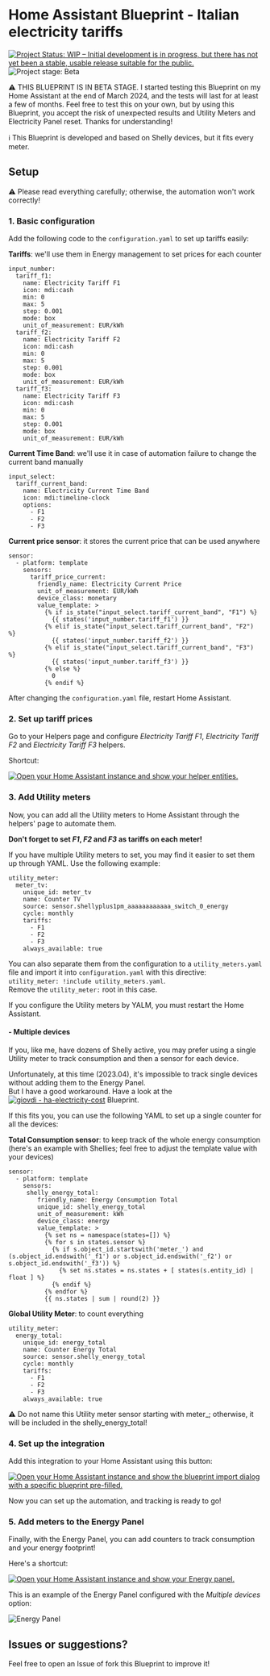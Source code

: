 # Home Assistant Blueprint - Italian electricity tariffs

[![Project Status: WIP – Initial development is in progress, but there has not yet been a stable, usable release suitable for the public.](https://www.repostatus.org/badges/latest/wip.svg)](https://www.repostatus.org/#wip)
![Project stage: Beta](https://img.shields.io/badge/project%20stage-beta-blue.svg)

⚠️ THIS BLUEPRINT IS IN BETA STAGE. I started testing this Blueprint on my Home Assistant at the end of March 2024, and the tests will last for at least a few of months. Feel free to test this on your own, but by using this Blueprint, you accept the risk of unexpected results and Utility Meters and Electricity Panel reset. Thanks for understanding!

ℹ️ This Blueprint is developed and based on Shelly devices, but it fits every meter.

## Setup

⚠️ Please read everything carefully; otherwise, the automation won't work correctly!

### 1. Basic configuration

Add the following code to the `configuration.yaml` to set up tariffs easily:

**Tariffs**: we'll use them in Energy management to set prices for each counter
```
input_number:
  tariff_f1:
    name: Electricity Tariff F1
    icon: mdi:cash
    min: 0
    max: 5
    step: 0.001
    mode: box
    unit_of_measurement: EUR/kWh
  tariff_f2:
    name: Electricity Tariff F2
    icon: mdi:cash
    min: 0
    max: 5
    step: 0.001
    mode: box
    unit_of_measurement: EUR/kWh
  tariff_f3:
    name: Electricity Tariff F3
    icon: mdi:cash
    min: 0
    max: 5
    step: 0.001
    mode: box
    unit_of_measurement: EUR/kWh
```

**Current Time Band**: we'll use it in case of automation failure to change the current band manually
```
input_select:
  tariff_current_band:
    name: Electricity Current Time Band
    icon: mdi:timeline-clock
    options:
      - F1
      - F2
      - F3
```

**Current price sensor**: it stores the current price that can be used anywhere
```
sensor:
  - platform: template
    sensors:
      tariff_price_current:
        friendly_name: Electricity Current Price
        unit_of_measurement: EUR/kWh
        device_class: monetary
        value_template: >
          {% if is_state("input_select.tariff_current_band", "F1") %}
            {{ states('input_number.tariff_f1') }}
          {% elif is_state("input_select.tariff_current_band", "F2") %}
            {{ states('input_number.tariff_f2') }}
          {% elif is_state("input_select.tariff_current_band", "F3") %}
            {{ states('input_number.tariff_f3') }}
          {% else %}
            0
          {% endif %}
```

After changing the `configuration.yaml` file, restart Home Assistant.

### 2. Set up tariff prices

Go to your Helpers page and configure _Electricity Tariff F1_,  _Electricity Tariff F2_ and  _Electricity Tariff F3_ helpers.

Shortcut:

[![Open your Home Assistant instance and show your helper entities.](https://my.home-assistant.io/badges/helpers.svg)](https://my.home-assistant.io/redirect/helpers/)

### 3. Add Utility meters

Now, you can add all the Utility meters to Home Assistant through the helpers' page to automate them.

**Don't forget to set _F1_, _F2_ and _F3_ as tariffs on each meter!**

If you have multiple Utility meters to set, you may find it easier to set them up through YAML. Use the following example:

```
utility_meter:
  meter_tv:
    unique_id: meter_tv
    name: Counter TV
    source: sensor.shellyplus1pm_aaaaaaaaaaaa_switch_0_energy
    cycle: monthly
    tariffs:
      - F1
      - F2
      - F3
    always_available: true
```

You can also separate them from the configuration to a `utility_meters.yaml` file and import it into `configuration.yaml` with this directive:  
`utility_meter: !include utility_meters.yaml`.  
Remove the `utility_meter:` root in this case.

If you configure the Utility meters by YALM, you must restart the Home Assistant.

#### - Multiple devices

If you, like me, have dozens of Shelly active, you may prefer using a single Utility meter to track consumption and then a sensor for each device.

Unfortunately, at this time (2023.04), it's impossible to track single devices without adding them to the Energy Panel.  
But I have a good workaround. Have a look at the [![giovdi - ha-electricity-cost](https://img.shields.io/static/v1?label=giovdi&message=ha-electricity-cost&color=blue&logo=github)](https://github.com/giovdi/ha-electricity-cost) Blueprint.

If this fits you, you can use the following YAML to set up a single counter for all the devices:


**Total Consumption sensor**: to keep track of the whole energy consumption (here's an example with Shellies; feel free to adjust the template value with your devices)
```
sensor:
  - platform: template
    sensors:
     shelly_energy_total:
        friendly_name: Energy Consumption Total
        unique_id: shelly_energy_total
        unit_of_measurement: kWh
        device_class: energy
        value_template: >
          {% set ns = namespace(states=[]) %}
          {% for s in states.sensor %}
            {% if s.object_id.startswith('meter_') and (s.object_id.endswith('_f1') or s.object_id.endswith('_f2') or s.object_id.endswith('_f3')) %}
              {% set ns.states = ns.states + [ states(s.entity_id) | float ] %}
            {% endif %}
          {% endfor %}
          {{ ns.states | sum | round(2) }}
```

**Global Utility Meter**: to count everything
```
utility_meter:
  energy_total:
    unique_id: energy_total
    name: Counter Energy Total
    source: sensor.shelly_energy_total
    cycle: monthly
    tariffs:
      - F1
      - F2
      - F3
    always_available: true
```
⚠️ Do not name this Utility meter sensor starting with meter_; otherwise, it will be included in the shelly_energy_total!

### 4. Set up the integration

Add this integration to your Home Assistant using this button:

[![Open your Home Assistant instance and show the blueprint import dialog with a specific blueprint pre-filled.](https://my.home-assistant.io/badges/blueprint_import.svg)](https://my.home-assistant.io/redirect/blueprint_import/?blueprint_url=https%3A%2F%2Fgithub.com%2Fgiovdi%2Fha-prices%2Fedit%2Fmain%2Fhome_tariffs.yaml)

Now you can set up the automation, and tracking is ready to go!

### 5. Add meters to the Energy Panel

Finally, with the Energy Panel, you can add counters to track consumption and your energy footprint!

Here's a shortcut:

[![Open your Home Assistant instance and show your Energy panel.](https://my.home-assistant.io/badges/energy.svg)](https://my.home-assistant.io/redirect/energy/)

This is an example of the Energy Panel configured with the _Multiple devices_ option:

![Energy Panel](images/energy_full.png)

## Issues or suggestions?

Feel free to open an Issue of fork this Blueprint to improve it!

